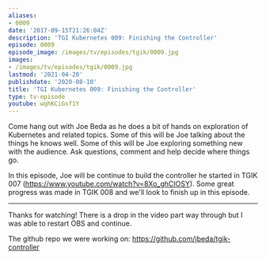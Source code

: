 ```yaml
---
aliases:
- 0009
date: '2017-09-15T21:26:04Z'
description: 'TGI Kubernetes 009: Finishing the Controller'
episode: 0009
episode_image: /images/tv/episodes/tgik/0009.jpg
images:
- /images/tv/episodes/tgik/0009.jpg
lastmod: '2021-04-20'
publishdate: '2020-08-10'
title: 'TGI Kubernetes 009: Finishing the Controller'
type: tv-episode
youtube: wqhKCiGsf1Y
---
```


Come hang out with Joe Beda as he does a bit of hands on exploration of Kubernetes and related topics. Some of this will be Joe talking about the things he knows well. Some of this will be Joe exploring something new with the audience. Ask questions, comment and help decide where things go.

In this episode, Joe will be continue to build the controller he started in TGIK 007 (https://www.youtube.com/watch?v=8Xo_ghCIOSY).  Some great progress was made in TGIK 008 and we&#39;ll look to finish up in this episode.

---
Thanks for watching!  There is a drop in the video part way through but I was able to restart OBS and continue. 

The github repo we were working on: https://github.com/jbeda/tgik-controller